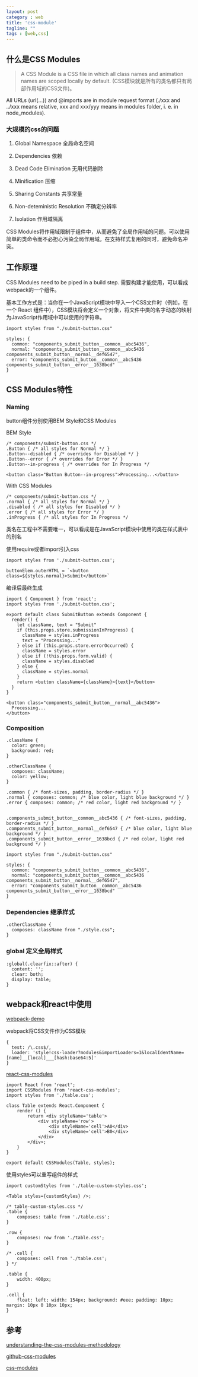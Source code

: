 ```yaml
---
layout: post
category : web
title: 'css-module'
tagline: ""
tags : [web,css]
---
```


## 什么是CSS Modules

> A CSS Module is a CSS file in which all class names and animation names are scoped locally by default. (CSS模块就是所有的类名都只有局部作用域的CSS文件)。

All URLs (url(...)) and @imports are in module request format (./xxx and ../xxx means relative, xxx and xxx/yyy means in modules folder, i. e. in node_modules).

### 大规模的css的问题

1. Global Namespace 全局命名空间

2. Dependencies 依赖

3. Dead Code Elimination 无用代码删除

4. Minification 压缩

5. Sharing Constants 共享常量

6. Non-deteministic Resolution 不确定分辨率

7. Isolation 作用域隔离

<!--break-->

CSS Modules将作用域限制于组件中，从而避免了全局作用域的问题。可以使用简单的类命令而不必担心污染全局作用域。在支持样式复用的同时，避免命名冲突。

## 工作原理

CSS Modules need to be piped in a build step. 需要构建才能使用，可以看成webpack的一个组件。

基本工作方式是：当你在一个JavaScript模块中导入一个CSS文件时（例如，在一个 React 组件中），CSS模块将会定义一个对象，将文件中类的名字动态的映射为JavaScript作用域中可以使用的字符串。

```
import styles from "./submit-button.css"

styles: {
  common: "components_submit_button__common__abc5436",
  normal: "components_submit_button__common__abc5436 components_submit_button__normal__def6547",
  error: "components_submit_button__common__abc5436 components_submit_button__error__1638bcd"
}
```

## CSS Modules特性

### Naming

button组件分别使用BEM Style和CSS Modules

BEM Style

```
/* components/submit-button.css */
.Button { /* all styles for Normal */ }
.Button--disabled { /* overrides for Disabled */ }
.Button--error { /* overrides for Error */ }
.Button--in-progress { /* overrides for In Progress */
```

```
<button class="Button Button--in-progress">Processing...</button>
```

With CSS Modules

```
/* components/submit-button.css */
.normal { /* all styles for Normal */ }
.disabled { /* all styles for Disabled */ }
.error { /* all styles for Error */ }
.inProgress { /* all styles for In Progress */
```

类名在工程中不需要唯一，可以看成是在JavaScript模块中使用的类在样式表中的别名

使用require或者import引入css

```
import styles from './submit-button.css';

buttonElem.outerHTML = `<button class=${styles.normal}>Submit</button>`
```

编译后最终生成

```
import { Component } from 'react';
import styles from './submit-button.css';

export default class SubmitButton extends Component {
  render() {
    let className, text = "Submit"
    if (this.props.store.submissionInProgress) {
      className = styles.inProgress
      text = "Processing..."
    } else if (this.props.store.errorOccurred) {
      className = styles.error
    } else if (!this.props.form.valid) {
      className = styles.disabled
    } else {
      className = styles.normal
    }
    return <button className={className}>{text}</button>
  }
}
```

```
<button class="components_submit_button__normal__abc5436">
  Processing...
</button>
```

### Composition 

```
.className {
  color: green;
  background: red;
}

.otherClassName {
  composes: className;
  color: yellow;
}
```

```
.common { /* font-sizes, padding, border-radius */ }
.normal { composes: common; /* blue color, light blue background */ }
.error { composes: common; /* red color, light red background */ }


.components_submit_button__common__abc5436 { /* font-sizes, padding, border-radius */ }
.components_submit_button__normal__def6547 { /* blue color, light blue background */ }
.components_submit_button__error__1638bcd { /* red color, light red background */ }

import styles from "./submit-button.css"

styles: {
  common: "components_submit_button__common__abc5436",
  normal: "components_submit_button__common__abc5436 components_submit_button__normal__def6547",
  error: "components_submit_button__common__abc5436 components_submit_button__error__1638bcd"
}
```

### Dependencies 继承样式

```
.otherClassName {
  composes: className from "./style.css";
}
```

### global 定义全局样式

```
:global(.clearfix::after) {
  content: '';
  clear: both;
  display: table;
}
```

## webpack和react中使用

[webpack-demo](https://github.com/css-modules/webpack-demo)

webpack将CSS文件作为CSS模块

```
{
  test: /\.css$/,
  loader: 'style!css-loader?modules&importLoaders=1&localIdentName=[name]__[local]___[hash:base64:5]' 
}
```

[react-css-modules](https://github.com/gajus/react-css-modules)

```
import React from 'react';
import CSSModules from 'react-css-modules';
import styles from './table.css';

class Table extends React.Component {
    render () {
        return <div styleName='table'>
            <div styleName='row'>
                <div styleName='cell'>A0</div>
                <div styleName='cell'>B0</div>
            </div>
        </div>;
    }
}

export default CSSModules(Table, styles);
```

使用styles可以重写组件的样式

```
import customStyles from './table-custom-styles.css';

<Table styles={customStyles} />;
```

```
/* table-custom-styles.css */
.table {
    composes: table from './table.css';
}

.row {
    composes: row from './table.css';
}

/* .cell {
    composes: cell from './table.css';
} */

.table {
    width: 400px;
}

.cell {
    float: left; width: 154px; background: #eee; padding: 10px; margin: 10px 0 10px 10px;
}
```

## 参考

[understanding-the-css-modules-methodology](http://www.zcfy.cc/article/understanding-the-css-modules-methodology-1329.html?hmsr=toutiao.io&utm_medium=toutiao.io&utm_source=toutiao.io)

[github-css-modules](https://github.com/css-modules/css-modules)

[css-modules](http://glenmaddern.com/articles/css-modules)